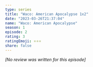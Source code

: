 ```yaml
---
type: series
title: "Waco: American Apocalypse 1x2"
date: "2023-03-26T21:37:04"
name: "Waco: American Apocalypse"
season: 1
episode: 2
rating: 3
ratingEmoji: ⭐️⭐️⭐️
share: false
---
```


_[No review was written for this episode]_
